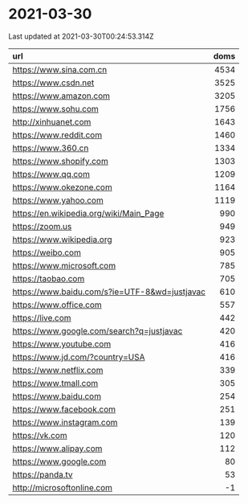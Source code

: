 # 2021-03-30

<!-- BEGIN -->
Last updated at 2021-03-30T00:24:53.314Z

url | doms
:- | -:
https://www.sina.com.cn | 4534
https://www.csdn.net | 3525
https://www.amazon.com | 3205
https://www.sohu.com | 1756
http://xinhuanet.com | 1643
https://www.reddit.com | 1460
https://www.360.cn | 1334
https://www.shopify.com | 1303
https://www.qq.com | 1209
https://www.okezone.com | 1164
https://www.yahoo.com | 1119
https://en.wikipedia.org/wiki/Main_Page | 990
https://zoom.us | 949
https://www.wikipedia.org | 923
https://weibo.com | 905
https://www.microsoft.com | 785
https://taobao.com | 705
https://www.baidu.com/s?ie=UTF-8&wd=justjavac | 610
https://www.office.com | 557
https://live.com | 442
https://www.google.com/search?q=justjavac | 420
https://www.youtube.com | 416
https://www.jd.com/?country=USA | 416
https://www.netflix.com | 339
https://www.tmall.com | 305
https://www.baidu.com | 254
https://www.facebook.com | 251
https://www.instagram.com | 139
https://vk.com | 120
https://www.alipay.com | 112
https://www.google.com | 80
https://panda.tv | 53
http://microsoftonline.com | -1
<!-- END -->
